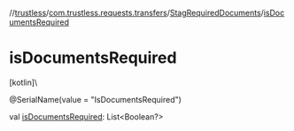 //[trustless](../../../index.md)/[com.trustless.requests.transfers](../index.md)/[StagRequiredDocuments](index.md)/[isDocumentsRequired](is-documents-required.md)

# isDocumentsRequired

[kotlin]\

@SerialName(value = &quot;IsDocumentsRequired&quot;)

val [isDocumentsRequired](is-documents-required.md): List&lt;Boolean?&gt;
